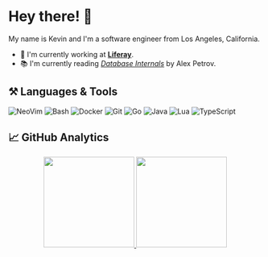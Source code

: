 # Hey there! 👋

My name is Kevin and I'm a software engineer from Los Angeles, California.

- 💼 I'm currently working at **[Liferay](https://liferay.com)**.
- 📚 I'm currently reading *[Database Internals](https://www.databass.dev/)* by Alex Petrov.

## ⚒️ Languages & Tools

![NeoVim](https://img.shields.io/badge/-NeoVim-F8F8FF?style=flat&logo=neovim&logoColor=019733)
![Bash](https://img.shields.io/badge/-Bash-F8F8FF?style=flat&logo=gnu-bash&logoColor=4EAA25)
![Docker](https://img.shields.io/badge/-Docker-F8F8FF?style=flat&logo=docker&logoColor=1993EF)
![Git](https://img.shields.io/badge/-Git-F8F8FF?style=flat&logo=git)
![Go](https://img.shields.io/badge/-Go-F8F8FF?style=flat&logo=go)
![Java](https://img.shields.io/badge/-Java-F8F8FF?style=flat&logo=coffeescript&logoColor=FFA500)
![Lua](https://img.shields.io/badge/-Lua-F8F8FF?style=flat&logo=lua&logoColor=2C2D72)
![TypeScript](https://img.shields.io/badge/-TypeScript-F8F8FF?style=flat&logo=typescript&logoColor=2D79C7)

## 📈 GitHub Analytics

<p align="center">
<a href="https://github.com/kevhlee">
  <img height="180em" src="https://github-readme-stats-eight-theta.vercel.app/api?username=kevhlee&show_icons=true&theme=default&include_all_commits=true&count_private=true"/>
  <img height="180em" src="https://github-readme-stats-eight-theta.vercel.app/api/top-langs/?username=kevhlee&layout=compact&langs_count=8&theme=default"/>
</a>
</p>

<!--
&#x200B;
Resources:
  - https://github.com/coderjojo/creative-profile-readme
  - https://github-profile-trophy.vercel.app/?username=kevhlee&theme=default&margin-w=15&margin-h=15&column=7&v=2
  - https://github.com/simple-icons/simple-icons/blob/develop/slugs.md
-->
